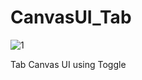 # CanvasUI_Tab

![1](https://github.com/Osongpodo/CanvasUI_Tab/assets/73912947/b7ac601b-e101-4825-9a6d-61f6462cd4ef)


Tab Canvas UI using Toggle

